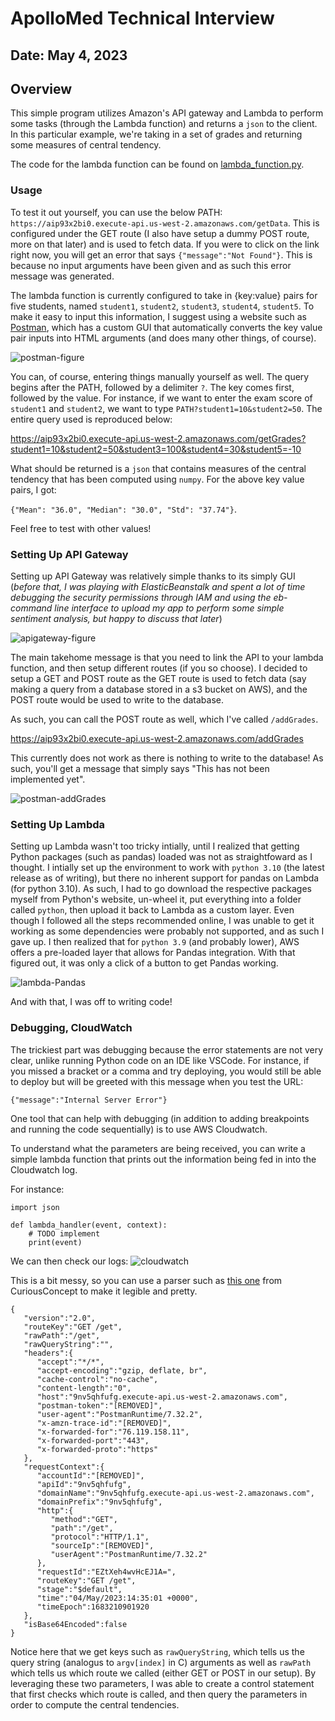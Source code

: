 # ApolloMed Technical Interview
## Date: May 4, 2023

## Overview
This simple program utilizes Amazon's API gateway and Lambda to perform some tasks (through the Lambda function) and returns a `json` to the client. In this particular example, we're taking in a set of grades and returning some measures of central tendency.

The code for the lambda function can be found on [lambda_function.py](https://github.com/williampangbest1/williampangbest1.github.io/blob/main/projects/simpleGradesapi/lamda_function.py).

### Usage
To test it out yourself, you can use the below PATH:
```https://aip93x2bi0.execute-api.us-west-2.amazonaws.com/getData```. This is configured under the GET route (I also have setup a dummy POST route, more on that later) and is used to fetch data. If you were to click on the link right now, you will get an error that says `{"message":"Not Found"}`. This is because no input arguments have been given and as such this error message was generated. 

The lambda function is currently configured to take in {key:value} pairs for five students, named `student1`, `student2`, `student3`, `student4`, `student5`. To make it easy to input this information, I suggest using a website such as [Postman](https://www.postman.com), which has a custom GUI that automatically converts the key value pair inputs into HTML arguments (and does many other things, of course). 

![postman-figure](https://github.com/williampangbest1/williampangbest1.github.io/blob/main/projects/simpleGradesapi/img/postman_demo.png)

You can, of course, entering things manually yourself as well. The query begins after the PATH, followed by a delimiter `?`. The key comes first, followed by the value. For instance, if we want to enter the exam score of `student1` and `student2`, we want to type `PATH?student1=10&student2=50`. The entire query used is reproduced below:

<a>https://aip93x2bi0.execute-api.us-west-2.amazonaws.com/getGrades?student1=10&student2=50&student3=100&student4=30&student5=-10</a>

What should be returned is a `json` that contains measures of the central tendency that has been computed using `numpy`. For the above key value pairs, I got:

`{"Mean": "36.0", "Median": "30.0", "Std": "37.74"}`.

Feel free to test with other values!

### Setting Up API Gateway
Setting up API Gateway was relatively simple thanks to its simply GUI (*before that, I was playing with ElasticBeanstalk and spent a lot of time debugging the security permissions through IAM and using the eb-command line interface to upload my app to perform some simple sentiment analysis, but happy to discuss that later*) 

![apigateway-figure](https://github.com/williampangbest1/williampangbest1.github.io/blob/main/projects/simpleGradesapi/img/postman_demo.png)

The main takehome message is that you need to link the API to your lambda function, and then setup different routes (if you so choose). I decided to setup a GET and POST route as the GET route is used to fetch data (say making a query from a database stored in a s3 bucket on AWS), and the POST route would be used to write to the database. 

As such, you can call the POST route as well, which I've called `/addGrades`.

<a>https://aip93x2bi0.execute-api.us-west-2.amazonaws.com/addGrades</a>

This currently does not work as there is nothing to write to the database! As such, you'll get a message that simply says "This has not been implemented yet".

![postman-addGrades](https://github.com/williampangbest1/williampangbest1.github.io/blob/main/projects/simpleGradesapi/img/postman_addGrades.png)

### Setting Up Lambda
Setting up Lambda wasn't too tricky intially, until I realized that getting Python packages (such as pandas) loaded was not as straightfoward as I thought. I intially set up the environment to work with `python 3.10` (the latest release as of writing), but there no inherent support for pandas on Lambda (for python 3.10). As such, I had to go download the respective packages myself from Python's website, un-wheel it, put everything into a folder called `python`, then upload it back to Lambda as a custom layer. Even though I followed all the steps recommended online, I was unable to get it working as some dependencies were probably not supported, and as such I gave up. I then realized that for `python 3.9` (and probably lower), AWS offers a pre-loaded layer that allows for Pandas integration. With that figured out, it was only a click of a button to get Pandas working.

![lambda-Pandas](https://github.com/williampangbest1/williampangbest1.github.io/blob/main/projects/simpleGradesapi/img/lambda_pandas.png)

And with that, I was off to writing code!

### Debugging, CloudWatch
The trickiest part was debugging because the error statements are not very clear, unlike running Python code on an IDE like VSCode. For instance, if you missed a bracket or a comma and try deploying, you would still be able to deploy but will be greeted with this message when you test the URL:

```{"message":"Internal Server Error"}```

One tool that can help with debugging (in addition to adding breakpoints and running the code sequentially) is to use AWS Cloudwatch.

To understand what the parameters are being received, you can write a simple lambda function that prints out the information being fed in into the Cloudwatch log.

For instance:

```
import json

def lambda_handler(event, context):
    # TODO implement
    print(event)
```

We can then check our logs:
![cloudwatch](https://github.com/williampangbest1/williampangbest1.github.io/blob/main/projects/simpleGradesapi/img/cloudwatch.png)

This is a bit messy, so you can use a parser such as [this one](https://jsonformatter.curiousconcept.com) from CuriousConcept to make it legible and pretty. 

```
{
   "version":"2.0",
   "routeKey":"GET /get",
   "rawPath":"/get",
   "rawQueryString":"",
   "headers":{
      "accept":"*/*",
      "accept-encoding":"gzip, deflate, br",
      "cache-control":"no-cache",
      "content-length":"0",
      "host":"9nv5qhfufg.execute-api.us-west-2.amazonaws.com",
      "postman-token":"[REMOVED]",
      "user-agent":"PostmanRuntime/7.32.2",
      "x-amzn-trace-id":"[REMOVED]",
      "x-forwarded-for":"76.119.158.11",
      "x-forwarded-port":"443",
      "x-forwarded-proto":"https"
   },
   "requestContext":{
      "accountId":"[REMOVED]",
      "apiId":"9nv5qhfufg",
      "domainName":"9nv5qhfufg.execute-api.us-west-2.amazonaws.com",
      "domainPrefix":"9nv5qhfufg",
      "http":{
         "method":"GET",
         "path":"/get",
         "protocol":"HTTP/1.1",
         "sourceIp":"[REMOVED]",
         "userAgent":"PostmanRuntime/7.32.2"
      },
      "requestId":"EZtXeh4wvHcEJ1A=",
      "routeKey":"GET /get",
      "stage":"$default",
      "time":"04/May/2023:14:35:01 +0000",
      "timeEpoch":1683210901920
   },
   "isBase64Encoded":false
}
```
Notice here that we get keys such as `rawQueryString`, which tells us the query string (analogus to `argv[index]` in C) arguments as well as `rawPath` which tells us which route we called (either GET or POST in our setup). By leveraging these two parameters, I was able to create a control statement that first checks which route is called, and then query the parameters in order to compute the central tendencies. 



